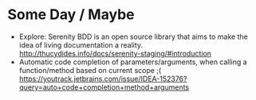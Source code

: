 Some Day / Maybe
==
* Explore: Serenity BDD is an open source library that aims to make the idea of living documentation a reality.
	http://thucydides.info/docs/serenity-staging/#introduction
* Automatic code completion of parameters/arguments, when calling a function/method based on current scope ;(
	https://youtrack.jetbrains.com/issue/IDEA-152376?query=auto+code+completion+method+arguments

